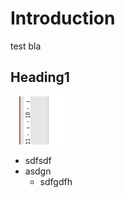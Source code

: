 # Introduction

test bla

## Heading1

![](.gitbook/assets/image.png)

* sdfsdf
* asdgn
  * sdfgdfh



